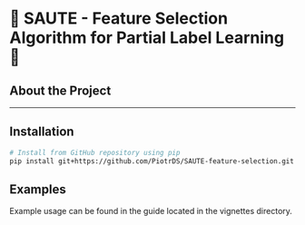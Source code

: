 # 🤖 SAUTE - Feature Selection Algorithm for Partial Label Learning 🤖

## About the Project

---

## Installation

```bash
# Install from GitHub repository using pip
pip install git+https://github.com/PiotrDS/SAUTE-feature-selection.git
```

## Examples

Example usage can be found in the guide located in the vignettes directory.
